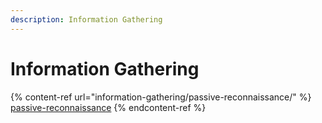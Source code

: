 ```yaml
---
description: Information Gathering
---
```


# Information Gathering

{% content-ref url="information-gathering/passive-reconnaissance/" %}
[passive-reconnaissance](information-gathering/passive-reconnaissance/)
{% endcontent-ref %}
